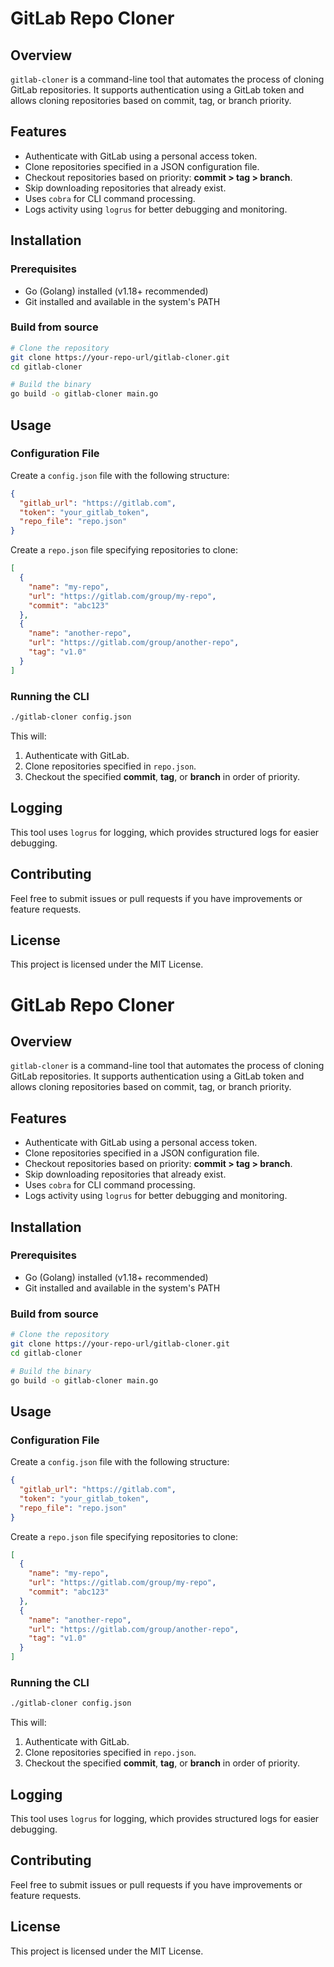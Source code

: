 # GitLab Repo Cloner

## Overview
`gitlab-cloner` is a command-line tool that automates the process of cloning GitLab repositories. It supports authentication using a GitLab token and allows cloning repositories based on commit, tag, or branch priority.

## Features
- Authenticate with GitLab using a personal access token.
- Clone repositories specified in a JSON configuration file.
- Checkout repositories based on priority: **commit > tag > branch**.
- Skip downloading repositories that already exist.
- Uses `cobra` for CLI command processing.
- Logs activity using `logrus` for better debugging and monitoring.

## Installation
### Prerequisites
- Go (Golang) installed (v1.18+ recommended)
- Git installed and available in the system's PATH

### Build from source
```sh
# Clone the repository
git clone https://your-repo-url/gitlab-cloner.git
cd gitlab-cloner

# Build the binary
go build -o gitlab-cloner main.go
```

## Usage
### Configuration File
Create a `config.json` file with the following structure:
```json
{
  "gitlab_url": "https://gitlab.com",
  "token": "your_gitlab_token",
  "repo_file": "repo.json"
}
```

Create a `repo.json` file specifying repositories to clone:
```json
[
  {
    "name": "my-repo",
    "url": "https://gitlab.com/group/my-repo",
    "commit": "abc123"
  },
  {
    "name": "another-repo",
    "url": "https://gitlab.com/group/another-repo",
    "tag": "v1.0"
  }
]
```

### Running the CLI
```sh
./gitlab-cloner config.json
```
This will:
1. Authenticate with GitLab.
2. Clone repositories specified in `repo.json`.
3. Checkout the specified **commit**, **tag**, or **branch** in order of priority.

## Logging
This tool uses `logrus` for logging, which provides structured logs for easier debugging.

## Contributing
Feel free to submit issues or pull requests if you have improvements or feature requests.

## License
This project is licensed under the MIT License.

# GitLab Repo Cloner

## Overview
`gitlab-cloner` is a command-line tool that automates the process of cloning GitLab repositories. It supports authentication using a GitLab token and allows cloning repositories based on commit, tag, or branch priority.

## Features
- Authenticate with GitLab using a personal access token.
- Clone repositories specified in a JSON configuration file.
- Checkout repositories based on priority: **commit > tag > branch**.
- Skip downloading repositories that already exist.
- Uses `cobra` for CLI command processing.
- Logs activity using `logrus` for better debugging and monitoring.

## Installation
### Prerequisites
- Go (Golang) installed (v1.18+ recommended)
- Git installed and available in the system's PATH

### Build from source
```sh
# Clone the repository
git clone https://your-repo-url/gitlab-cloner.git
cd gitlab-cloner

# Build the binary
go build -o gitlab-cloner main.go
```

## Usage
### Configuration File
Create a `config.json` file with the following structure:
```json
{
  "gitlab_url": "https://gitlab.com",
  "token": "your_gitlab_token",
  "repo_file": "repo.json"
}
```

Create a `repo.json` file specifying repositories to clone:
```json
[
  {
    "name": "my-repo",
    "url": "https://gitlab.com/group/my-repo",
    "commit": "abc123"
  },
  {
    "name": "another-repo",
    "url": "https://gitlab.com/group/another-repo",
    "tag": "v1.0"
  }
]
```

### Running the CLI
```sh
./gitlab-cloner config.json
```
This will:
1. Authenticate with GitLab.
2. Clone repositories specified in `repo.json`.
3. Checkout the specified **commit**, **tag**, or **branch** in order of priority.

## Logging
This tool uses `logrus` for logging, which provides structured logs for easier debugging.

## Contributing
Feel free to submit issues or pull requests if you have improvements or feature requests.

## License
This project is licensed under the MIT License.

